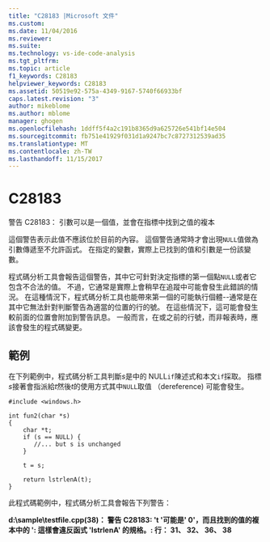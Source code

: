 ```yaml
---
title: "C28183 |Microsoft 文件"
ms.custom: 
ms.date: 11/04/2016
ms.reviewer: 
ms.suite: 
ms.technology: vs-ide-code-analysis
ms.tgt_pltfrm: 
ms.topic: article
f1_keywords: C28183
helpviewer_keywords: C28183
ms.assetid: 50519e92-575a-4349-9167-5740f66933bf
caps.latest.revision: "3"
author: mikeblome
ms.author: mblome
manager: ghogen
ms.openlocfilehash: 1ddff5f4a2c191b8365d9a625726e541bf14e504
ms.sourcegitcommit: fb751e41929f031d1a9247bc7c8727312539ad35
ms.translationtype: MT
ms.contentlocale: zh-TW
ms.lasthandoff: 11/15/2017
---
```

# <a name="c28183"></a>C28183
警告 C28183： 引數可以是一個值，並會在指標中找到之值的複本  
  
 這個警告表示此值不應該位於目前的內容。 這個警告通常時才會出現`NULL`值做為引數傳遞至不允許函式。 在指定的變數，實際上已找到的值和引數是一份該變數。  
  
 程式碼分析工具會報告這個警告，其中它可針對決定指標的第一個點`NULL`或者它包含不合法的值。 不過，它通常是實際上會稍早在追蹤中可能會發生此錯誤的情況。 在這種情況下，程式碼分析工具也能帶來第一個的可能執行個體--通常是在其中它無法針對判斷警告為適當的位置的行的號。 在這些情況下，這可能會發生較前面的位置會附加到警告訊息。 一般而言，在或之前的行號，而非報表時，應該會發生的程式碼變更。  
  
## <a name="example"></a>範例  
 在下列範例中，程式碼分析工具判斷*s*是中的 NULL`if`陳述式和本文`if`採取。 指標*s*接著會指派給*t*然後*t*的使用方式其中`NULL`取值 （dereference) 可能會發生。  
  
```  
#include <windows.h>  
  
int fun2(char *s)  
{  
    char *t;  
    if (s == NULL) {  
       //... but s is unchanged   
    }  
  
    t = s;  
  
    return lstrlenA(t);  
}  
```  
  
 此程式碼範例中，程式碼分析工具會報告下列警告：  
  
 **d:\sample\testfile.cpp(38)： 警告 C28183: 't '可能是' 0'，而且找到的值的複本中的 ': 這樣會違反函式 'lstrlenA' 的規格。: 行： 31、 32、 36、 38**